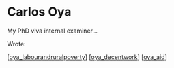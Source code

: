 # Carlos Oya

My PhD viva internal examiner...

Wrote:

[[oya_labourandruralpoverty]]
[[oya_decentwork]]
[[oya_aid]]

[//begin]: # "Autogenerated link references for markdown compatibility"
[oya_labourandruralpoverty]: oya_labourandruralpoverty.md "oya_labourandruralpoverty"
[oya_decentwork]: oya_decentwork.md "oya_decentwork"
[oya_aid]: oya_aid.md "oya_aid"
[//end]: # "Autogenerated link references"